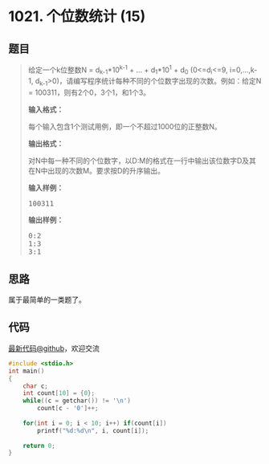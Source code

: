 <h1>1021. 个位数统计 (15)</h1>

## 题目

> <div id="problemContent">
> <p>给定一个k位整数N = d<sub>k-1</sub>*10<sup>k-1</sup> + ... + d<sub>1</sub>*10<sup>1</sup> + d<sub>0</sub> (0&lt;=d<sub>i</sub>&lt;=9, i=0,...,k-1, d<sub>k-1</sub>&gt;0)，请编写程序统计每种不同的个位数字出现的次数。例如：给定N = 100311，则有2个0，3个1，和1个3。</p>
> <p><b>
> 输入格式：
> </b></p>
> <p>每个输入包含1个测试用例，即一个不超过1000位的正整数N。</p>
> <p><b>
> 输出格式：
> </b></p>
> <p>对N中每一种不同的个位数字，以D:M的格式在一行中输出该位数字D及其在N中出现的次数M。要求按D的升序输出。</p>
> <b>输入样例：</b><pre>
> 100311
> </pre>
> <b>输出样例：</b><pre>
> 0:2
> 1:3
> 3:1
> </pre>
> </div>

## 思路

属于最简单的一类题了。

## 代码

[最新代码@github](https://github.com/OliverLew/PAT/blob/master/PATBasic/1021.c)，欢迎交流
```c
#include <stdio.h>
int main()
{
    char c;
    int count[10] = {0};
    while((c = getchar()) != '\n')
        count[c - '0']++;
    
    for(int i = 0; i < 10; i++) if(count[i])
        printf("%d:%d\n", i, count[i]);
    
    return 0;
}

```